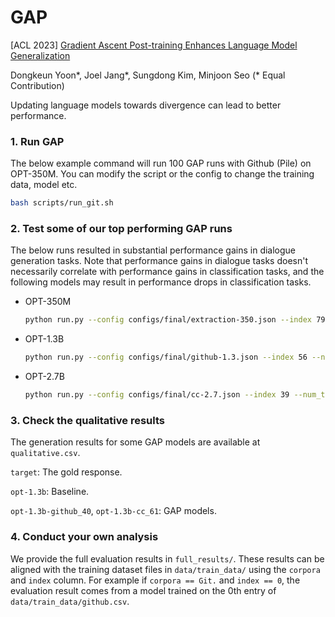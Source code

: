 # GAP
[ACL 2023] [Gradient Ascent Post-training Enhances Language Model Generalization](https://arxiv.org/abs/2306.07052)

Dongkeun Yoon*, Joel Jang*, Sungdong Kim, Minjoon Seo (* Equal Contribution)

Updating language models towards divergence can lead to better performance.

### 1. Run GAP
The below example command will run 100 GAP runs with Github (Pile) on OPT-350M. You can modify the script or the config to change the training data, model etc. 
```bash
bash scripts/run_git.sh
```

### 2. Test some of our top performing GAP runs
The below runs resulted in substantial performance gains in dialogue generation tasks. Note that performance gains in dialogue tasks doesn't necessarily correlate with performance gains in classification tasks, and the following models may result in performance drops in classification tasks.

- OPT-350M
    ```bash
    python run.py --config configs/final/extraction-350.json --index 79 --num_train_epochs 8 --check_val_every_n_epoch 8
    ```
- OPT-1.3B
    ```bash
    python run.py --config configs/final/github-1.3.json --index 56 --num_train_epochs 7 --check_val_every_n_epoch 7
    ```
- OPT-2.7B
    ```bash
    python run.py --config configs/final/cc-2.7.json --index 39 --num_train_epochs 7 --check_val_every_n_epoch 7
    ```

### 3. Check the qualitative results
The generation results for some GAP models are available at `qualitative.csv`. 

`target`: The gold response.

`opt-1.3b`: Baseline.

`opt-1.3b-github_40`, `opt-1.3b-cc_61`: GAP models.



### 4. Conduct your own analysis
We provide the full evaluation results in `full_results/`. These results can be aligned with the training dataset files in `data/train_data/` using the `corpora` and `index` column. For example if `corpora == Git.` and `index == 0`, the evaluation result comes from a model trained on the 0th entry of `data/train_data/github.csv`.
